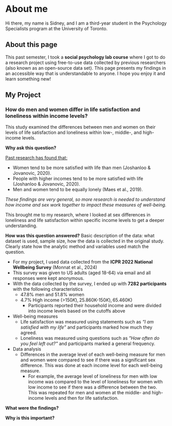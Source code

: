 # About me
Hi there, my name is Sidney, and I am a third-year student in the Psychology Specialists program at the University of Toronto.
## About this page
This past semester, I took a **social psychology lab course** where I got to do a research project using free-to-use data collected by previous researchers (also known as an open-source data set). This page presents my findings in an accessible way that is understandable to anyone. I hope you enjoy it and learn something new!
## My Project
### How do men and women differ in life satisfaction and loneliness within income levels?
This study examined the differences between men and women on their levels of life satisfaction and loneliness within low-, middle-, and high-income levels.

**Why ask this question?**

<ins>Past research has found that:</ins>  
  - Women tend to be more satisfied with life than men (Joshanloo & Jovanovic, 2020).
  - People with higher incomes tend to be more satisfied with life (Joshanloo & Jovanovic, 2020).
  - Men and women tend to be equally lonely (Maes et al., 2019).

*These findings are very general, so more research is needed to understand how income and sex work together to impact these measures of well-being.*

This brought me to my research, where I looked at sex differences in loneliness and life satisfaction within specific income levels to get a deeper understanding. 

**How was this question answered?**
Basic description of the data: what dataset is used, sample size, how the data is collected in the original study. Clearly state how the analytic method and variables used match the question.
  - For my project, I used data collected from the **ICPR 2022 National Wellbeing Survey** (Monnat et al., 2024)
  - This survey was given to US adults (aged 18-64) via email and all responses were kept anonymous. 
  - With the data collected by the survey, I ended up with **7282 participants** with the following characteristics
    - 47.8% men and 51.8% women
    - 4.7% High income (>$150K), 25.8% Middle income ($60K-$150K), 65.4% Low income (<$60K)
      - Participants reported their household income and were divided into income levels based on the cutoffs above
  - Well-being measures
    - Life satisfaction was measured using statements such as *“I am satisfied with my life”* and participants marked how much they agreed.
    - Loneliness was measured using questions such as *"How often do you feel left out?"* and participants marked a general frequency.
  - Data analysis
    - Differences in the average level of each well-being measure for men and women were compared to see if there was a significant sex difference. This was done at each income level for each well-being measure.
      - For example, the average level of loneliness for men with low income was compared to the level of loneliness for women with low income to see if there was a difference between the two. This was repeated for men and women at the middle- and high-income levels and then for life satisfaction.
    




**What were the findings?**

**Why is this important?**
